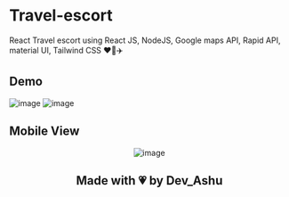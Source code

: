 # Travel-escort
React Travel escort using React JS, NodeJS, Google maps API, Rapid API, material UI, Tailwind CSS ❤️‍🔥✈️
## Demo
![image](https://user-images.githubusercontent.com/75971776/201394819-4bd41351-d466-4d7c-bb1f-be4bf7fe586c.png)
![image](https://user-images.githubusercontent.com/75971776/201395056-3024995d-9527-4d8f-b0dc-685ffc4b6d2f.png)
## Mobile View
<center>
<img src="https://user-images.githubusercontent.com/75971776/201395322-48c4dde6-fbac-406e-b122-55e4e4be06af.png" alt="image">
<h2>Made with 💗 by Dev_Ashu</h2>
  </center>
